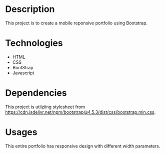 # Description
This project is to create a mobile reponsive portfolio using Bootstrap.

# Technologies

* HTML
* CSS
* BootStrap
* Javascript

# Dependencies

This project is utilziing stylesheet from https://cdn.jsdelivr.net/npm/bootstrap@4.5.3/dist/css/bootstrap.min.css.

# Usages

This entire portfolio has responsive design with different width parameters. 
